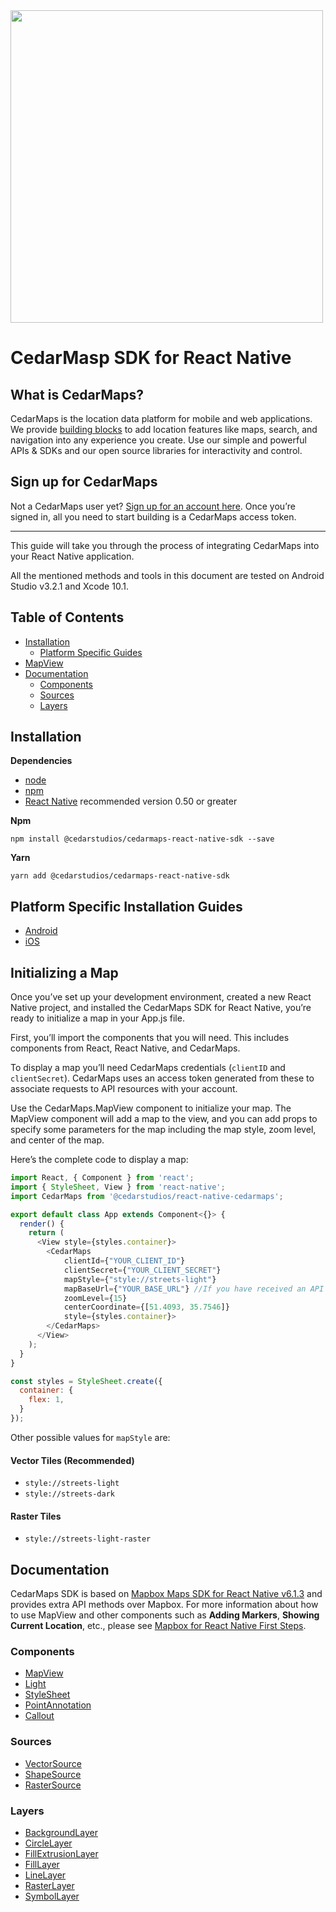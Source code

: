 <a href="https://www.cedarmaps.com">
  <img src="http://api.cedarmaps.com/docs/img/cedarmaps-api.png" width="500"/>
</a>

# CedarMasp SDK for React Native

## What is CedarMaps?

CedarMaps is the location data platform for mobile and web applications. We provide [building blocks](https://www.cedarmaps.com) to add location features like maps, search, and navigation into any experience you create. Use our simple and powerful APIs & SDKs and our open source libraries for interactivity and control.

## Sign up for CedarMaps

Not a CedarMaps user yet? [Sign up for an account here](https://www.cedarmaps.com/#demo). Once you’re signed in, all you need to start building is a CedarMaps access token.

---

This guide will take you through the process of integrating CedarMaps into your React Native application.

All the mentioned methods and tools in this document are tested on Android Studio v3.2.1 and Xcode 10.1.

## Table of Contents
- [Installation](#installation)
	-	[Platform Specific Guides](#platform-specific-installation-guides)
- [MapView](#initializing-a-map)
- [Documentation](#documentation)
  - [Components](#components)
  - [Sources](#sources)
  - [Layers](#layers)

## Installation

**Dependencies**

* [node](https://nodejs.org)
* [npm](https://www.npmjs.com/)
* [React Native](https://facebook.github.io/react-native/) recommended version 0.50 or greater

**Npm**
```
npm install @cedarstudios/cedarmaps-react-native-sdk --save
```

**Yarn**
```
yarn add @cedarstudios/cedarmaps-react-native-sdk
```

## Platform Specific Installation Guides

* [Android](android-install.md)
* [iOS](ios-install.md)

## Initializing a Map

Once you’ve set up your development environment, created a new React Native project, and installed the CedarMaps SDK for React Native, you’re ready to initialize a map in your App.js file.

First, you’ll import the components that you will need. This includes components from React, React Native, and CedarMaps. 

To display a map you’ll need CedarMaps credentials (```clientID``` and ```clientSecret```). CedarMaps uses an access token generated from these to associate requests to API resources with your account. 

Use the CedarMaps.MapView component to initialize your map. The MapView component will add a map to the view, and you can add props to specify some parameters for the map including the map style, zoom level, and center of the map.

Here’s the complete code to display a map:

```js
import React, { Component } from 'react';
import { StyleSheet, View } from 'react-native';
import CedarMaps from '@cedarstudios/react-native-cedarmaps';

export default class App extends Component<{}> {
  render() {
    return (
      <View style={styles.container}>
        <CedarMaps
            clientId={"YOUR_CLIENT_ID"}
            clientSecret={"YOUR_CLIENT_SECRET"}
            mapStyle={"style://streets-light"}
            mapBaseUrl={"YOUR_BASE_URL"} //If you have received an API Base URL. (Optional)
            zoomLevel={15}
            centerCoordinate={[51.4093, 35.7546]}
            style={styles.container}>
        </CedarMaps>
      </View>
    );
  }
}

const styles = StyleSheet.create({
  container: {
    flex: 1,
  }
});
```

Other possible values for ```mapStyle``` are:

#### Vector Tiles (Recommended)
* ```style://streets-light```
* ```style://streets-dark```

#### Raster Tiles
* ```style://streets-light-raster```



## Documentation

CedarMaps SDK is based on [Mapbox Maps SDK for React Native v6.1.3](https://github.com/mapbox/react-native-mapbox-gl) and provides extra API methods over Mapbox. 
For more information about how to use MapView and other components such as **Adding Markers**, **Showing Current Location**, etc., please see [Mapbox for React Native First Steps](https://www.mapbox.com/help/first-steps-react-native-sdk/).


### Components
* [MapView](https://github.com/mapbox/react-native-mapbox-gl/blob/master/docs/MapView.md)
* [Light](https://github.com/mapbox/react-native-mapbox-gl/blob/master/docs/Light.md)
* [StyleSheet](https://github.com/mapbox/react-native-mapbox-gl/blob/master/docs/StyleSheet.md)
* [PointAnnotation](https://github.com/mapbox/react-native-mapbox-gl/blob/master/docs/PointAnnotation.md)
* [Callout](https://github.com/mapbox/react-native-mapbox-gl/blob/master/docs/Callout.md)

### Sources
* [VectorSource](https://github.com/mapbox/react-native-mapbox-gl/blob/master/docs/VectorSource.md)
* [ShapeSource](https://github.com/mapbox/react-native-mapbox-gl/blob/master/docs/ShapeSource.md)
* [RasterSource](https://github.com/mapbox/react-native-mapbox-gl/blob/master/docs/RasterSource.md)

### Layers
* [BackgroundLayer](https://github.com/mapbox/react-native-mapbox-gl/blob/master/docs/BackgroundLayer.md)
* [CircleLayer](https://github.com/mapbox/react-native-mapbox-gl/blob/master/docs/CircleLayer.md)
* [FillExtrusionLayer](https://github.com/mapbox/react-native-mapbox-gl/blob/master/docs/FillExtrusionLayer.md)
* [FillLayer](https://github.com/mapbox/react-native-mapbox-gl/blob/master/docs/FillLayer.md)
* [LineLayer](https://github.com/mapbox/react-native-mapbox-gl/blob/master/docs/LineLayer.md)
* [RasterLayer](https://github.com/mapbox/react-native-mapbox-gl/blob/master/docs/RasterLayer.md)
* [SymbolLayer](https://github.com/mapbox/react-native-mapbox-gl/blob/master/docs/SymbolLayer.md)